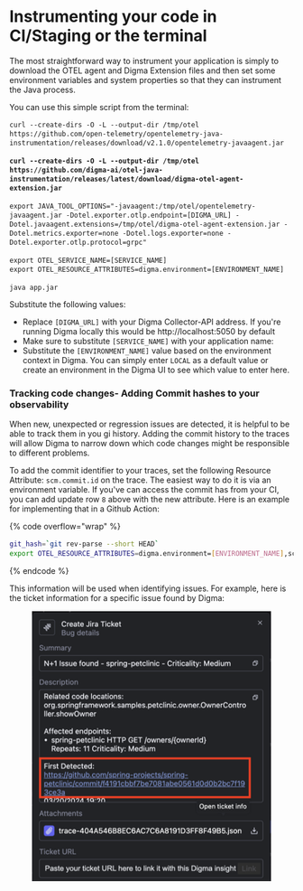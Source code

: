 # Instrumenting your code in CI/Staging or the terminal

The most straightforward way to instrument your application is simply to download the OTEL agent and Digma Extension files and then set some environment variables and system properties so that they can instrument the Java process.

You can use this simple script from the terminal:

<pre class="language-bash" data-overflow="wrap" data-line-numbers data-full-width="false"><code class="lang-bash">curl --create-dirs -O -L --output-dir /tmp/otel https://github.com/open-telemetry/opentelemetry-java-instrumentation/releases/download/v2.1.0/opentelemetry-javaagent.jar 

<strong>curl --create-dirs -O -L --output-dir /tmp/otel https://github.com/digma-ai/otel-java-instrumentation/releases/latest/download/digma-otel-agent-extension.jar
</strong>
export JAVA_TOOL_OPTIONS="-javaagent:/tmp/otel/opentelemetry-javaagent.jar -Dotel.exporter.otlp.endpoint=[DIGMA_URL] -Dotel.javaagent.extensions=/tmp/otel/digma-otel-agent-extension.jar -Dotel.metrics.exporter=none -Dotel.logs.exporter=none -Dotel.exporter.otlp.protocol=grpc"

export OTEL_SERVICE_NAME=[SERVICE_NAME]
export OTEL_RESOURCE_ATTRIBUTES=digma.environment=[ENVIRONMENT_NAME]

java app.jar
</code></pre>

Substitute the following values:

* Replace `[DIGMA_URL]` with your Digma Collector-API address. If you're running Digma locally this would be http://localhost:5050 by default
* Make sure to substitute `[SERVICE_NAME]` with your application name:
* Substitute the `[ENVIRONMENT_NAME]` value based on the environment context in Digma. You can simply enter `LOCAL` as a default value or create an environment in the Digma UI to see which value to enter here.

### Tracking code changes- Adding Commit hashes to your observability

When new, unexpected or regression issues are detected, it is helpful to be able to track them in you gi history. Adding the commit history to the traces will allow Digma to narrow down which code changes might be responsible to different problems.

To add the commit identifier to your traces, set the following Resource Attribute: `scm.commit.id` on the trace. The easiest way to do it is via an environment variable. If you've can access the commit has from your CI, you can add update row `8` above with the new attribute. Here is an example for implementing that in a Github Action:

{% code overflow="wrap" %}

```bash
git_hash=`git rev-parse --short HEAD`
export OTEL_RESOURCE_ATTRIBUTES=digma.environment=[ENVIRONMENT_NAME],scm.commit.id=${git_hash}
```

{% endcode %}

This information will be used when identifying issues. For example, here is the ticket information for a specific issue found by Digma:

<figure><img src="../../.gitbook/assets/image (1) (1) (1) (1).png" alt=""><figcaption></figcaption></figure>
